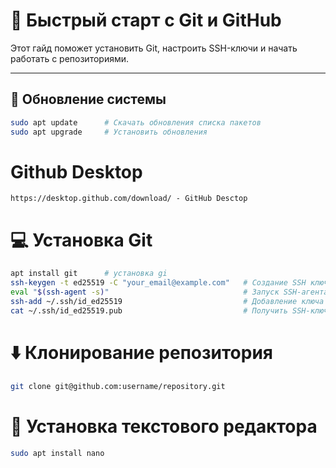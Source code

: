 # 🚀 Быстрый старт с Git и GitHub

Этот гайд поможет установить Git, настроить SSH-ключи и начать работать с репозиториями.

---

## 🔧 Обновление системы
```bash
sudo apt update      # Скачать обновления списка пакетов
sudo apt upgrade     # Установить обновления
```
# Github Desktop
```Links
https://desktop.github.com/download/ - GitHub Desctop
```
# 💻 Установка Git
```bash
apt install git      # установка gi
ssh-keygen -t ed25519 -C "your_email@example.com"   # Создание SSH ключа
eval "$(ssh-agent -s)"                              # Запуск SSH-агента
ssh-add ~/.ssh/id_ed25519                           # Добавление ключа
cat ~/.ssh/id_ed25519.pub                           # Получить SSH-ключ (для GitHub)
```
# ⬇️ Клонирование репозитория
```bash
git clone git@github.com:username/repository.git
```
# 📝 Установка текстового редактора
```bash
sudo apt install nano
```







